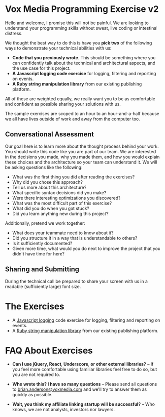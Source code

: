 # Vox Media Programming Exercise v2

Hello and welcome, I promise this will not be painful. We are looking to understand your programming skills without sweat, live coding or intestinal distress.

We thought the best way to do this is have you **pick two** of the following ways to demonstrate your technical abilities with us:

* **Code that you previously wrote**. This should be something where you can confidently talk about the technical and architectural aspects, and the use case for this project.
* **A Javascript logging code exercise** for logging, filtering and reporting on events.
* **A Ruby string manipulation library** from our existing publishing platform.

All of these are weighted equally, we really want you to be as comfortable and confident as possible sharing your solutions with us.

The sample exercises are scoped to an hour to an hour-and-a-half because we all have lives outside of work and away from the computer too.

## Conversational Assessment

Our goal here is to learn more about the thought process behind your work. You should write this code like you are part of our team. We are interested in the decisions you made, why you made them, and how you would explain these choices and the architecture so your team can understand it. We will be asking questions like the following:

* What was the first thing you did after reading the exercises?
* Why did you chose this approach?
* Tell us more about this architecture?
* What specific syntax decisions did you make?
* Were there interesting optimizations you discovered?
* What was the most difficult part of this exercise?
* What did you do when you got stuck?
* Did you learn anything new during this project?

Additionally, pretend we work together:

* What does your teammate need to know about it?
* Did you structure it in a way that is understandable to others?
* Is it sufficiently documented?
* Given more time, what would you do next to improve the project that you didn't have time for here?

## Sharing and Submitting

During the technical call be prepared to share your screen with us in a readable (sufficiently large) font size.

# The Exercises

* A [Javascript logging](https://github.com/voxmedia/revenue-hiring/tree/master/exercise-javascript-logging) code exercise for logging, filtering and reporting on events.
* A [Ruby string manipulation library](https://github.com/voxmedia/revenue-hiring/tree/master/exericse-ruby-string-replacement) from our existing publishing platform.


# FAQ About Exercises

* **Can I use jQuery, React, Underscore, or other external libraries?** – If you feel more comfortable using familiar libraries feel free to do so, but you are not required to.

* **Who wrote this? I have so many questions** – Please send all questions to [brian.anderson@voxmedia.com](mailto://brian.anderson@voxmedia.com) and we'll try to answer them as quickly as possible.

* **Wait, you think my affiliate linking startup will be successful?** – Who knows, we are not analysts, investors nor lawyers.
